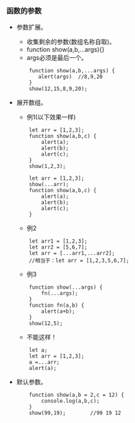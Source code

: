### 函数的参数

- 参数扩展。
	- 收集剩余的参数(数组名称自取)。
	- function show(a,b,…args){}
	- args必须是最后一个。
	
	```
        function show(a,b,...args) {
           alert(args)  //8,9,20
        }
        show(12,15,8,9,20);
	```
	
- 展开数组。
	- 例1(以下效果一样)
	
	```
        let arr = [1,2,3];
        function show(a,b,c) {
            alert(a);
            alert(b);
            alert(c);
        }
        show(1,2,3);
	```
	
	```
        let arr = [1,2,3];
        show(...arr);
        function show(a,b,c) {
            alert(a);
            alert(b);
            alert(c);
        }
	```
	
	- 例2

	```
        let arr1 = [1,2,3];
        let arr2 = [5,6,7];
        let arr = [...arr1,...arr2];
        //相当于：let arr = [1,2,3,5,6,7];
	```
	
	- 例3

	```
        function show(...args) {
            fn(...args);
        }
        function fn(a,b) {
            alert(a+b);
        }
        show(12,5);
	```
	
	- 不能这样！

	```
        let a;
        let arr = [1,2,3];
        a =...arr;
        alert(a);
	```
	
- 默认参数。
	
	```
        function show(a,b = 2,c = 12) {
            console.log(a,b,c);
        }
        show(99,19);        //99 19 12
	```